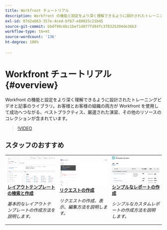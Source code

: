 ```yaml
---
title: Workfront チュートリアル
description: Workfront の機能と設定をより深く理解できるように設計されたトレーニングビデオと記事のライブラリ。お客様とお客様の組織の両方が Workfront を使用して成功へつながる、ベストプラクティス、厳選された演習、その他のリソースのコレクションが含まれています。
exl-id: 07d2a063-357e-4ced-bf67-e80025c21b45
source-git-commit: bbdf99c6bc1be714077fd94fc3f8325394de36b3
workflow-type: tm+mt
source-wordcount: '136'
ht-degree: 100%

---
```


# Workfront チュートリアル {#overview}

Workfront の機能と設定をより深く理解できるように設計されたトレーニングビデオと記事のライブラリ。お客様とお客様の組織の両方が Workfront を使用して成功へつながる、ベストプラクティス、厳選された演習、その他のリソースのコレクションが含まれています。

>[!VIDEO](https://video.tv.adobe.com/v/3422439/?quality=12&learn=on&enablevpops=1&captions=jpn)

<!-- 

This is the landing page of the user guide. It should be the first list item in the TOC.md file. 
See other user landing pages to get ideas. 

-->


<div id="recs-overview-body-1"></div>
<div id="recs-overview-body-2"></div>
<div id="recs-overview-body-3"></div>
<div id="recs-overview-body-4"></div>
<div id="recs-overview-body-5"></div>
<div id="recs-overview-body-6"></div>

<div id="staff-picks-section">

## スタッフのおすすめ

<table style="margin-top: 0 !important">
  <tr>
   <td>
      <a href="/help/administration-and-setup/layout-templates/find-layout-templates.md">
      <img alt="レイアウトテンプレートの検索と作成" src="/help/assets/ltemp_01.png"/>
      </a>
      <div>
         <a href="/help/administration-and-setup/layout-templates/find-layout-templates.md"><strong>レイアウトテンプレートの検索と作成</strong></a>
      </div>
      <p>
         <em>基本的なレイアウトテンプレートの作成方法を説明します。</em>
      </p>
    </td>
   <td>
      <a href="/help/manage-work/issues-requests/make-a-request.md">
      <img alt="リクエストの作成" src="/help/assets/nrequest_01.png"/>
      </a>
      <div>
         <a href="/help/manage-work/issues-requests/make-a-request.md"><strong>リクエストの作成</strong></a>
      </div>
      <p>
         <em>リクエストの作成、表示、編集方法を説明します。</em>
      </p>

<td>
      <a href="/help/reporting/basic-reporting/create-a-simple-report.md">
      <img alt="シンプルなレポートの作成" src="/help/assets/sreport_01.png"/>
      </a>
      <div>
         <a href="/help/reporting/basic-reporting/create-a-simple-report.md"><strong>シンプルなレポートの作成</strong></a>
      </div>
      <p>
         <em>シンプルなカスタムレポートの作成方法を説明します。</em>
      </p>
    </td>
  </tr>
</table>

</div>
